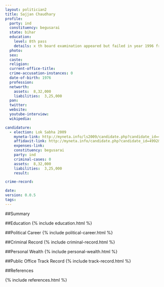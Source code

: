 ```yaml
---
layout: politician2
title: Sajjan Chaudhary
profile: 
  party: ind
  constituency: begusarai
  state: bihar
  education: 
    level: 8th pass
    details: x th board examination appeared but failed in year 1996 from rajkiya krit uchh vidyalaya garhpura,dist.begusarai
  photo: 
  sex: 
  caste: 
  religion: 
  current-office-title: 
  crime-accusation-instances: 0
  date-of-birth: 1976
  profession: 
  networth: 
    assets:  8,32,000
    liabilities:  3,25,000
  pan: 
  twitter: 
  website: 
  youtube-interview: 
  wikipedia: 

candidature: 
  - election: Lok Sabha 2009
    myneta-link: http://myneta.info/ls2009/candidate.php?candidate_id=4992
    affidavit-link: http://myneta.info/candidate.php?candidate_id=4992&scan=original
    expenses-link: 
    constituency: begusarai 
    party: ind
    criminal-cases: 0
    assets:  8,32,000
    liabilities:  3,25,000
    result:  

crime-record: 

date: 
version: 0.0.5
tags: 
---
```

##Summary


##Education
{% include education.html %}


##Political Career
{% include political-career.html %}


##Criminal Record
{% include criminal-record.html %}


##Personal Wealth
{% include personal-wealth.html %}


##Public Office Track Record
{% include track-record.html %}


##References


{% include references.html %}